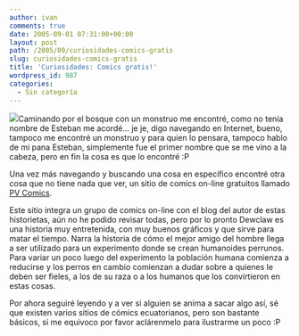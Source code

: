 ```yaml
---
author: ivan
comments: true
date: 2005-09-01 07:31:00+00:00
layout: post
path: /2005/09/curiosidades-comics-gratis
slug: curiosidades-comics-gratis
title: 'Curiosidades: Comics gratis!'
wordpress_id: 987
categories:
  - Sin categoría
---
```


[![](http://photos1.blogger.com/blogger/5311/455/320/pvcomics2.jpg)](http://photos1.blogger.com/blogger/5311/455/1600/pvcomics2.jpg)Caminando por el bosque con un monstruo me encontré, como no tenía nombre de Esteban me acordé... je je, digo navegando en Internet, bueno, tampoco me encontré un monstruo y para quien lo pensara, tampoco hablo de mi pana Esteban, simplemente fue el primer nombre que se me vino a la cabeza, pero en fin la cosa es que lo encontré :P

Una vez más navegando y buscando una cosa en específico encontré otra cosa que no tiene nada que ver, un sitio de comics on-line gratuitos llamado [PV Comics](http://www.pvcomics.com/).

Este sitio integra un grupo de comics on-line con el blog del autor de estas historietas, aún no he podido revisar todas, pero por lo pronto Dewclaw es una historia muy entretenida, con muy buenos gráficos y que sirve para matar el tiempo. Narra la historia de cómo el mejor amigo del hombre llega a ser utilizado para un experimento donde se crean humanoides perrunos. Para variar un poco luego del experimento la población humana comienza a reducirse y los perros en cambio comienzan a dudar sobre a quienes le deben ser fieles, a los de su raza o a los humanos que los convirtieron en estas cosas.

Por ahora seguiré leyendo y a ver si alguien se anima a sacar algo así, sé que existen varios sitios de cómics ecuatorianos, pero son bastante básicos, si me equivoco por favor aclárenmelo para ilustrarme un poco :P
